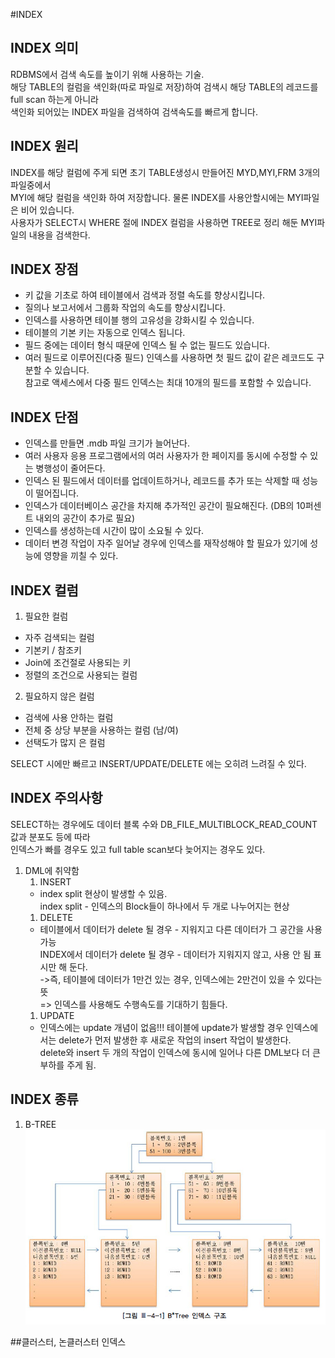  #INDEX

## INDEX 의미
RDBMS에서 검색 속도를 높이기 위해 사용하는 기술.  
해당 TABLE의 컬럼을 색인화(따로 파일로 저장)하여 검색시 해당 TABLE의 레코드를 full scan 하는게 아니라  
색인화 되어있는 INDEX 파일을 검색하여 검색속도를 빠르게 합니다.

## INDEX 원리
INDEX를 해당 컬럼에 주게 되면 초기 TABLE생성시 만들어진 MYD,MYI,FRM 3개의 파일중에서  
MYI에 해당 컬럼을 색인화 하여 저장합니다. 물론 INDEX를 사용안할시에는 MYI파일은 비어 있습니다.  
사용자가 SELECT시 WHERE 절에 INDEX 컬럼을 사용하면 TREE로 정리 해둔 MYI파일의 내용을 검색한다.  

## INDEX 장점
- 키 값을 기초로 하여 테이블에서 검색과 정렬 속도를 향상시킵니다.
- 질의나 보고서에서 그룹화 작업의 속도를 향상시킵니다.
- 인덱스를 사용하면 테이블 행의 고유성을 강화시킬 수 있습니다.
- 테이블의 기본 키는 자동으로 인덱스 됩니다.
- 필드 중에는 데이터 형식 때문에 인덱스 될 수 없는 필드도 있습니다.
- 여러 필드로 이루어진(다중 필드) 인덱스를 사용하면 첫 필드 값이 같은 레코드도 구분할   수 있습니다.  
  참고로 액세스에서 다중 필드 인덱스는 최대 10개의 필드를 포함할 수 있습니다.
  
## INDEX 단점
- 인덱스를 만들면 .mdb 파일 크기가 늘어난다.
- 여러 사용자 응용 프로그램에서의 여러 사용자가 한 페이지를 동시에 수정할 수 있는 병행성이 줄어든다.
- 인덱스 된 필드에서 데이터를 업데이트하거나, 레코드를 추가 또는 삭제할 때 성능이 떨어집니다.
- 인덱스가 데이터베이스 공간을 차지해 추가적인 공간이 필요해진다. (DB의 10퍼센트 내외의 공간이 추가로 필요)
- 인덱스를 생성하는데 시간이 많이 소요될 수 있다.
- 데이터 변경 작업이 자주 일어날 경우에 인덱스를 재작성해야 할 필요가 있기에 성능에 영향을 끼칠 수 있다.

## INDEX 컬럼

1. 필요한 컬럼
- 자주 검색되는 컬럼
- 기본키 / 참조키
- Join에 조건절로 사용되는 키 
- 정렬의 조건으로 사용되는 컬럼

2. 필요하지 않은 컬럼
- 검색에 사용 안하는 컬럼
- 전체 중 상당 부분을 사용하는 컬럼 (남/여)
- 선택도가 많지 은 컬럼

SELECT 시에만 빠르고 INSERT/UPDATE/DELETE 에는 오히려 느려질 수 있다.  

## INDEX 주의사항
SELECT하는 경우에도 데이터 블록 수와 DB_FILE_MULTIBLOCK_READ_COUNT 값과 분포도 등에 따라  
인덱스가 빠를 경우도 있고 full table scan보다 늦어지는 경우도 있다.
1. DML에 취약함
    1. INSERT
    -   index split 현상이 발생할 수 있음.  
        index split - 인덱스의 Block들이 하나에서 두 개로 나누어지는 현상   
    1. DELETE
    -   테이블에서 데이터가 delete 될 경우 - 지워지고 다른 데이터가 그 공간을 사용 가능  
        INDEX에서 데이터가 delete 될 경우 - 데이터가 지워지지 않고, 사용 안 됨 표시만 해 둔다.  
        ->즉, 테이블에 데이터가 1만건 있는 경우, 인덱스에는 2만건이 있을 수 있다는 뜻  
        => 인덱스를 사용해도 수행속도를 기대하기 힘들다.  
    1. UPDATE
    - 인덱스에는 update 개념이 없음!!!
      테이블에 update가 발생할 경우 인덱스에서는 delete가 먼저 발생한 후 새로운 작업의 insert 작업이 발생한다.  
      delete와 insert 두 개의 작업이 인덱스에 동시에 일어나 다른 DML보다 더 큰 부하를 주게 됨.

## INDEX 종류
1. B-TREE  
![address](img/BTREE.jpg)

##클러스터, 논클러스터 인덱스



